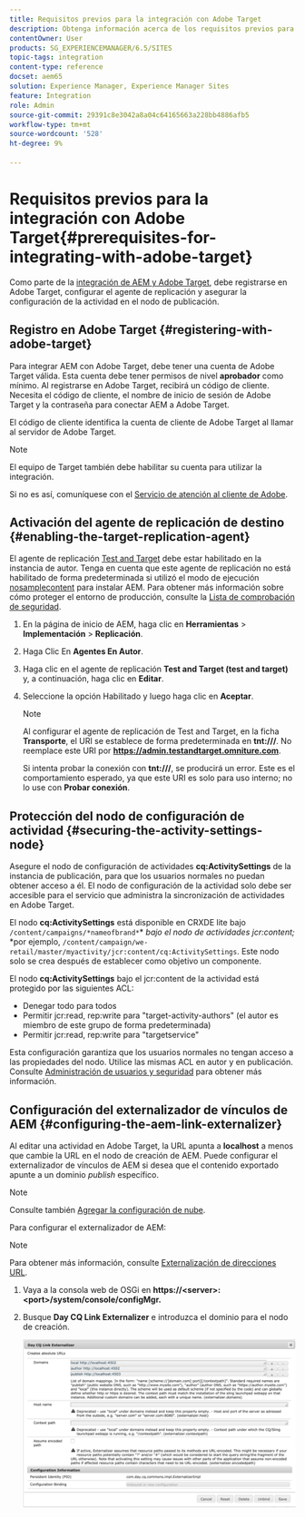 ```yaml
---
title: Requisitos previos para la integración con Adobe Target
description: Obtenga información acerca de los requisitos previos para la integración con Adobe Target.
contentOwner: User
products: SG_EXPERIENCEMANAGER/6.5/SITES
topic-tags: integration
content-type: reference
docset: aem65
solution: Experience Manager, Experience Manager Sites
feature: Integration
role: Admin
source-git-commit: 29391c8e3042a8a04c64165663a228bb4886afb5
workflow-type: tm+mt
source-wordcount: '528'
ht-degree: 9%

---
```


# Requisitos previos para la integración con Adobe Target{#prerequisites-for-integrating-with-adobe-target}

Como parte de la [integración de AEM y Adobe Target](/help/sites-administering/target.md), debe registrarse en Adobe Target, configurar el agente de replicación y asegurar la configuración de la actividad en el nodo de publicación.

## Registro en Adobe Target {#registering-with-adobe-target}

Para integrar AEM con Adobe Target, debe tener una cuenta de Adobe Target válida. Esta cuenta debe tener permisos de nivel **aprobador** como mínimo. Al registrarse en Adobe Target, recibirá un código de cliente. Necesita el código de cliente, el nombre de inicio de sesión de Adobe Target y la contraseña para conectar AEM a Adobe Target.

El código de cliente identifica la cuenta de cliente de Adobe Target al llamar al servidor de Adobe Target.

>[!NOTE]
>
>El equipo de Target también debe habilitar su cuenta para utilizar la integración.
>
>Si no es así, comuníquese con el [Servicio de atención al cliente de Adobe](https://experienceleague.adobe.com/docs/target/using/cmp-resources-and-contact-information.html?lang=es).

## Activación del agente de replicación de destino {#enabling-the-target-replication-agent}

El agente de replicación [Test and Target](/help/sites-deploying/replication.md) debe estar habilitado en la instancia de autor. Tenga en cuenta que este agente de replicación no está habilitado de forma predeterminada si utilizó el modo de ejecución [nosamplecontent](/help/sites-deploying/configure-runmodes.md#using-samplecontent-and-nosamplecontent) para instalar AEM. Para obtener más información sobre cómo proteger el entorno de producción, consulte la [Lista de comprobación de seguridad](/help/sites-administering/security-checklist.md).

1. En la página de inicio de AEM, haga clic en **Herramientas** > **Implementación** > **Replicación**.
1. Haga Clic En **Agentes En Autor**.
1. Haga clic en el agente de replicación **Test and Target (test and target)** y, a continuación, haga clic en **Editar**.
1. Seleccione la opción Habilitado y luego haga clic en **Aceptar**.

   >[!NOTE]
   >
   >Al configurar el agente de replicación de Test and Target, en la ficha **Transporte**, el URI se establece de forma predeterminada en **tnt:///**. No reemplace este URI por **https://admin.testandtarget.omniture.com**.
   >
   >Si intenta probar la conexión con **tnt:///**, se producirá un error. Este es el comportamiento esperado, ya que este URI es solo para uso interno; no lo use con **Probar conexión**.

## Protección del nodo de configuración de actividad {#securing-the-activity-settings-node}

Asegure el nodo de configuración de actividades **cq:ActivitySettings** de la instancia de publicación, para que los usuarios normales no puedan obtener acceso a él. El nodo de configuración de la actividad solo debe ser accesible para el servicio que administra la sincronización de actividades en Adobe Target.

El nodo **cq:ActivitySettings** está disponible en CRXDE lite bajo `/content/campaigns/*nameofbrand*`* *bajo el nodo de actividades jcr:content;* *por ejemplo, `/content/campaign/we-retail/master/myactivity/jcr:content/cq:ActivitySettings`. Este nodo solo se crea después de establecer como objetivo un componente.

El nodo **cq:ActivitySettings** bajo el jcr:content de la actividad está protegido por las siguientes ACL:

* Denegar todo para todos
* Permitir jcr:read, rep:write para &quot;target-activity-authors&quot; (el autor es miembro de este grupo de forma predeterminada)
* Permitir jcr:read, rep:write para &quot;targetservice&quot;

Esta configuración garantiza que los usuarios normales no tengan acceso a las propiedades del nodo. Utilice las mismas ACL en autor y en publicación. Consulte [Administración de usuarios y seguridad](/help/sites-administering/security.md) para obtener más información.

## Configuración del externalizador de vínculos de AEM {#configuring-the-aem-link-externalizer}

Al editar una actividad en Adobe Target, la URL apunta a **localhost** a menos que cambie la URL en el nodo de creación de AEM. Puede configurar el externalizador de vínculos de AEM si desea que el contenido exportado apunte a un dominio *publish* específico.

>[!NOTE]
>
>Consulte también [Agregar la configuración de nube](/help/sites-administering/experience-fragments-target.md#add-the-cloud-configuration).

Para configurar el externalizador de AEM:

>[!NOTE]
>
>Para obtener más información, consulte [Externalización de direcciones URL](/help/sites-developing/externalizer.md).

1. Vaya a la consola web de OSGi en **https://&lt;server>:&lt;port>/system/console/configMgr.**
1. Busque **Day CQ Link Externalizer** e introduzca el dominio para el nodo de creación.

   ![Externalizador de vínculos CQ por día](assets/aem-externalizer-01.png)
